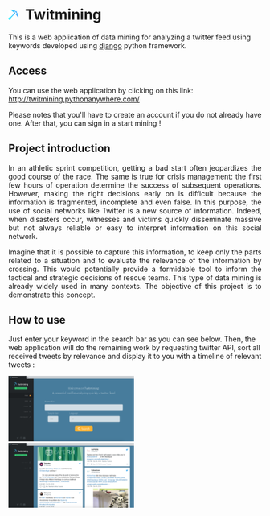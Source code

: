# <img src="./img/logo.png" width="4%">&nbsp;&nbsp;Twitmining

This is a web application of data mining for analyzing a twitter feed using keywords developed using [django](https://www.djangoproject.com/) python framework.

## Access

You can use the web application by clicking on this link: http://twitmining.pythonanywhere.com/

Please notes that you'll have to create an account if you do not already have one. After that, you can sign in a start mining !

## Project introduction

<p align="justify">
In an athletic sprint competition, getting a bad start often jeopardizes the good course of the race. The same is true for crisis management: the first few hours of operation determine the success of subsequent operations. However, making the right decisions early on is difficult because the information is fragmented, incomplete and even false. In this purpose, the use of social networks like Twitter is a new source of information. Indeed, when disasters occur, witnesses and victims quickly disseminate massive but not always reliable or easy to interpret information on this social network.
</p>
<p align="justify">
Imagine that it is possible to capture this information, to keep only the parts related to a situation and to evaluate the relevance of the information by crossing. This would potentially provide a formidable tool to inform the tactical and strategic decisions of rescue teams. This type of data mining is already widely used in many contexts. The objective of this project is to demonstrate this concept.
</p>

## How to use

Just enter your keyword in the search bar as you can see below. Then, the web application will do the remaining work by requesting twitter API, sort all received tweets by relevance and display it to you with a timeline of relevant tweets :

<img src="./img/home_screen.png" width="49.7%"/>&nbsp;<img src="./img/query_screen.png" width="49.7%"/>
